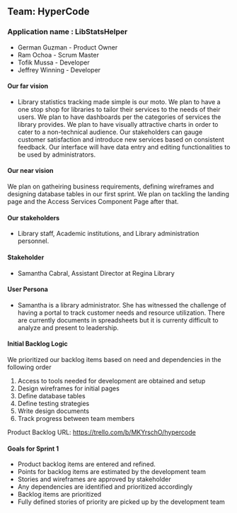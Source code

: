 ## Team: HyperCode

### Application name : LibStatsHelper

- German Guzman - Product Owner
- Ram Ochoa - Scrum Master
- Tofik Mussa - Developer
- Jeffrey Winning - Developer

#### Our far vision

- Library statistics tracking made simple is our moto. We plan to have a one stop shop for libraries to tailor their services to the needs of their users. We plan to have dashboards per the categories of services the library provides. We plan to have visually attractive charts in order to cater to a non-technical audience. Our stakeholders can gauge customer satisfaction and introduce new services based on consistent feedback. Our interface will have data entry and editing functionalities to be used by administrators.

#### Our near vision 

We plan on gatheiring business requirements, defining wireframes and designing database tables in our first sprint. We plan on tackling the landing page and the Access Services Component Page after that. 

#### Our stakeholders

- Library staff, Academic institutions, and Library administration personnel.

#### Stakeholder 
- Samantha Cabral, Assistant Director at Regina Library 

#### User Persona

- Samantha is a library administrator. She has witnessed the challenge of having a portal to track customer needs and resource utilization. There are currently documents in spreadsheets but it is currenty difficult to analyze and present to leadership.

#### Initial Backlog Logic

We prioritized our backlog items based on need and dependencies in the following order

1. Access to tools needed for development are obtained and setup
2. Design wireframes for initial pages 
3. Define database tables
4. Define testing strategies 
5. Write design documents 
6. Track progress between team members

Product Backlog URL: https://trello.com/b/MKYrschO/hypercode

#### Goals for Sprint 1

- Product backlog items are entered and refined.
- Points for backlog items are estimated by the development team
- Stories and wireframes are approved by stakeholder
- Any dependencies are identified and prioritized accordingly
- Backlog items are prioritized
- Fully defined stories of priority are picked up by the development team

